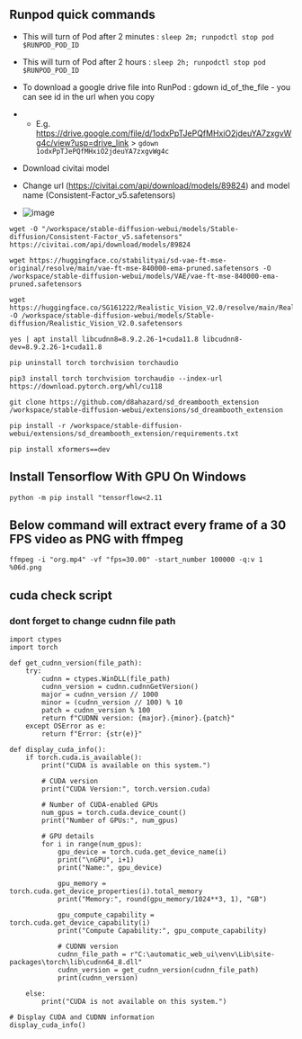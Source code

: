 ## Runpod quick commands

* This will turn of Pod after 2 minutes : ```sleep 2m; runpodctl stop pod $RUNPOD_POD_ID```
* This will turn of Pod after 2 hours : ```sleep 2h; runpodctl stop pod $RUNPOD_POD_ID```
* To download a google drive file into RunPod : gdown id_of_the_file - you can see id in the url when you copy
* * E.g. https://drive.google.com/file/d/1odxPpTJePQfMHxiO2jdeuYA7zxgvWg4c/view?usp=drive_link > ```gdown 1odxPpTJePQfMHxiO2jdeuYA7zxgvWg4c```

* Download civitai model
* Change url (https://civitai.com/api/download/models/89824) and model name (Consistent-Factor_v5.safetensors)
* ![image](https://github.com/FurkanGozukara/Stable-Diffusion/assets/19240467/7cd583f0-635b-408b-a3ad-877a7eac2526)

```
wget -O "/workspace/stable-diffusion-webui/models/Stable-diffusion/Consistent-Factor_v5.safetensors" https://civitai.com/api/download/models/89824
```

```
wget https://huggingface.co/stabilityai/sd-vae-ft-mse-original/resolve/main/vae-ft-mse-840000-ema-pruned.safetensors -O /workspace/stable-diffusion-webui/models/VAE/vae-ft-mse-840000-ema-pruned.safetensors

wget https://huggingface.co/SG161222/Realistic_Vision_V2.0/resolve/main/Realistic_Vision_V2.0.safetensors -O /workspace/stable-diffusion-webui/models/Stable-diffusion/Realistic_Vision_V2.0.safetensors

yes | apt install libcudnn8=8.9.2.26-1+cuda11.8 libcudnn8-dev=8.9.2.26-1+cuda11.8

pip uninstall torch torchvision torchaudio

pip3 install torch torchvision torchaudio --index-url https://download.pytorch.org/whl/cu118

git clone https://github.com/d8ahazard/sd_dreambooth_extension /workspace/stable-diffusion-webui/extensions/sd_dreambooth_extension

pip install -r /workspace/stable-diffusion-webui/extensions/sd_dreambooth_extension/requirements.txt

pip install xformers==dev 
```

## Install Tensorflow With GPU On Windows

```
python -m pip install "tensorflow<2.11
```

## Below command will extract every frame of a 30 FPS video as PNG with ffmpeg

```
ffmpeg -i "org.mp4" -vf "fps=30.00" -start_number 100000 -q:v 1 %06d.png
``` 

## cuda check script
### dont forget to change cudnn file path
``` 
import ctypes
import torch

def get_cudnn_version(file_path):
    try:
        cudnn = ctypes.WinDLL(file_path)
        cudnn_version = cudnn.cudnnGetVersion()
        major = cudnn_version // 1000
        minor = (cudnn_version // 100) % 10
        patch = cudnn_version % 100
        return f"CUDNN version: {major}.{minor}.{patch}"
    except OSError as e:
        return f"Error: {str(e)}"

def display_cuda_info():
    if torch.cuda.is_available():
        print("CUDA is available on this system.")
        
        # CUDA version
        print("CUDA Version:", torch.version.cuda)
        
        # Number of CUDA-enabled GPUs
        num_gpus = torch.cuda.device_count()
        print("Number of GPUs:", num_gpus)
        
        # GPU details
        for i in range(num_gpus):
            gpu_device = torch.cuda.get_device_name(i)
            print("\nGPU", i+1)
            print("Name:", gpu_device)
            
            gpu_memory = torch.cuda.get_device_properties(i).total_memory
            print("Memory:", round(gpu_memory/1024**3, 1), "GB")
            
            gpu_compute_capability = torch.cuda.get_device_capability(i)
            print("Compute Capability:", gpu_compute_capability)
            
            # CUDNN version
            cudnn_file_path = r"C:\automatic_web_ui\venv\Lib\site-packages\torch\lib\cudnn64_8.dll"
            cudnn_version = get_cudnn_version(cudnn_file_path)
            print(cudnn_version)
            
    else:
        print("CUDA is not available on this system.")

# Display CUDA and CUDNN information
display_cuda_info()

``` 
